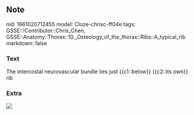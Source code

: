 ## Note
nid: 1661020712455
model: Cloze-chrisc-ff04e
tags: GSSE::!Contributor::Chris_Chen, GSSE::Anatomy::Thorax::10._Osteology_of_the_thorax::Ribs::A_typical_rib
markdown: false

### Text
<div class='toggle'>
  The intercostal neurovascular bundle lies just {{c1::below}}
  {{c2::its own}} rib
</div>

### Extra
<img src="paste-5d3bb176b25801d36004d1e188f2133d7d0279fb.png">
